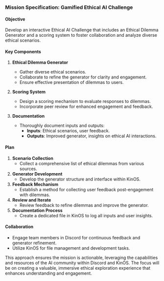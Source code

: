 ### Mission Specification: Gamified Ethical AI Challenge

#### Objective
Develop an interactive Ethical AI Challenge that includes an Ethical Dilemma Generator and a scoring system to foster collaboration and analyze diverse ethical scenarios.

#### Key Components
1. **Ethical Dilemma Generator**
   - Gather diverse ethical scenarios.
   - Collaborate to refine the generator for clarity and engagement.
   - Ensure effective presentation of dilemmas to users.

2. **Scoring System**
   - Design a scoring mechanism to evaluate responses to dilemmas.
   - Incorporate peer review for enhanced engagement and feedback.

3. **Documentation**
   - Thoroughly document inputs and outputs:
     - **Inputs**: Ethical scenarios, user feedback.
     - **Outputs**: Improved generator, insights on ethical AI interactions.

#### Plan
1. **Scenario Collection**
   - Collect a comprehensive list of ethical dilemmas from various sources.
2. **Generator Development**
   - Develop the generator structure and interface within KinOS.
3. **Feedback Mechanism**
   - Establish a method for collecting user feedback post-engagement with dilemmas.
4. **Review and Iterate**
   - Review feedback to refine dilemmas and improve the generator.
5. **Documentation Process**
   - Create a dedicated file in KinOS to log all inputs and user insights.

#### Collaboration
- Engage team members in Discord for continuous feedback and generator refinement.
- Utilize KinOS for file management and development tasks.

This approach ensures the mission is actionable, leveraging the capabilities and resources of the AI community within Discord and KinOS. The focus will be on creating a valuable, immersive ethical exploration experience that enhances understanding and engagement.